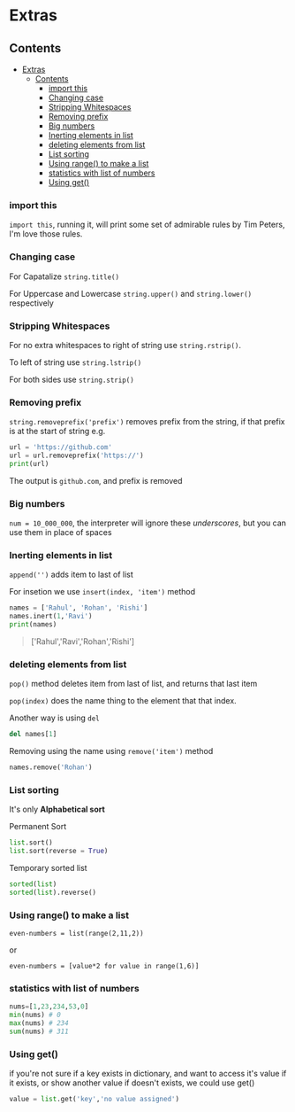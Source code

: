 # Extras

## Contents

- [Extras](#extras)
  - [Contents](#contents)
    - [import this](#import-this)
    - [Changing case](#changing-case)
    - [Stripping Whitespaces](#stripping-whitespaces)
    - [Removing prefix](#removing-prefix)
    - [Big numbers](#big-numbers)
    - [Inerting elements in list](#inerting-elements-in-list)
    - [deleting elements from list](#deleting-elements-from-list)
    - [List sorting](#list-sorting)
    - [Using range() to make a list](#using-range-to-make-a-list)
    - [statistics with list of numbers](#statistics-with-list-of-numbers)
    - [Using get()](#using-get)

### import this

`import this`, running it, will print some set of admirable rules by Tim Peters, I'm love those rules.

### Changing case

For Capatalize `string.title()`

For Uppercase and Lowercase `string.upper()` and `string.lower()` respectively

### Stripping Whitespaces

For no extra whitespaces to right of string use `string.rstrip()`.

To left of string use `string.lstrip()`

For both sides use `string.strip()`

### Removing prefix

`string.removeprefix('prefix')` removes prefix from the string, if that prefix is at the start of string
e.g.

```python
url = 'https://github.com'
url = url.removeprefix('https://')
print(url)
```

The output is `github.com`, and prefix is removed

### Big numbers

`num = 10_000_000`, the interpreter will ignore these *underscores*, but you can use them in place of spaces

### Inerting elements in list

`append('')` adds item to last of list

For insetion we use `insert(index, 'item')` method

```python
names = ['Rahul', 'Rohan', 'Rishi']
names.inert(1,'Ravi')
print(names)
```

>['Rahul','Ravi','Rohan','Rishi']

### deleting elements from list

`pop()` method deletes item from last of list, and returns that last item

`pop(index)` does the name thing to the element that that index.

Another way is using `del`

```python
del names[1]
```

Removing using the name using `remove('item')` method

```python
names.remove('Rohan')
```

### List sorting

It's only __Alphabetical sort__

Permanent Sort

```python
list.sort()
list.sort(reverse = True)
```

Temporary sorted list

```python
sorted(list)
sorted(list).reverse()
```

### Using range() to make a list

`even-numbers = list(range(2,11,2))`

or

`even-numbers = [value*2 for value in range(1,6)]`

### statistics with list of numbers

```python
nums=[1,23,234,53,0]
min(nums) # 0
max(nums) # 234
sum(nums) # 311
```

### Using get()

if you're not sure if a key exists in dictionary, and want to access it's value if it exists, or show another value if doesn't exists, we could use get()

```python
value = list.get('key','no value assigned')
```

